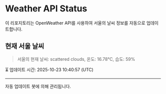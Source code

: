 
# Weather API Status

이 리포지토리는 OpenWeather API를 사용하여 서울의 날씨 정보를 자동으로 업데이트합니다.

## 현재 서울 날씨
> 서울의 현재 날씨: scattered clouds, 온도: 16.78°C, 습도: 59%

⏳ 업데이트 시간: 2025-10-23 10:40:57 (UTC)

---
자동 업데이트 봇에 의해 관리됩니다.

